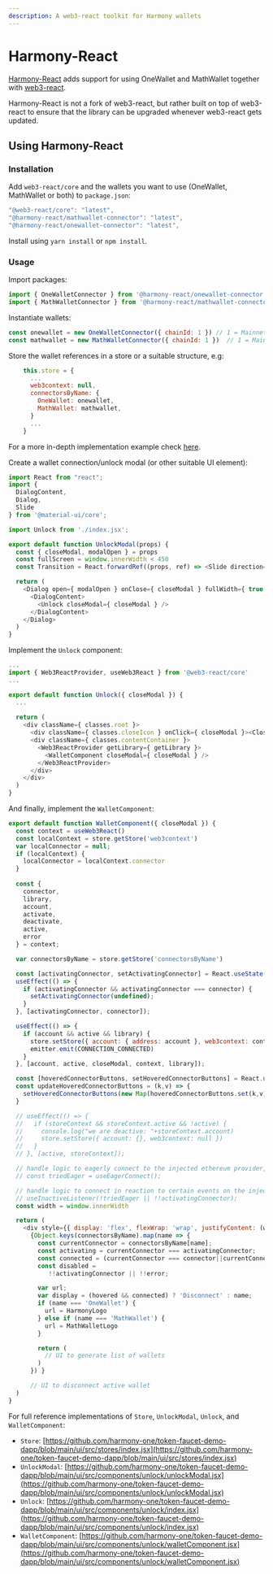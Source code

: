 ```yaml
---
description: A web3-react toolkit for Harmony wallets
---
```


# Harmony-React

[Harmony-React](https://github.com/harmony-one/harmony-react) adds support for using OneWallet and MathWallet together with [web3-react](https://github.com/NoahZinsmeister/web3-react).

Harmony-React is not a fork of web3-react, but rather built on top of web3-react to ensure that the library can be upgraded whenever web3-react gets updated.

## Using Harmony-React

### Installation

Add `web3-react/core` and the wallets you want to use (OneWallet, MathWallet or both) to `package.json`:

```javascript
"@web3-react/core": "latest",
"@harmony-react/mathwallet-connector": "latest",
"@harmony-react/onewallet-connector": "latest",
```

Install using `yarn install` or `npm install`.

### Usage

Import packages:

```javascript
import { OneWalletConnector } from '@harmony-react/onewallet-connector'
import { MathWalletConnector } from '@harmony-react/mathwallet-connector'
```

Instantiate wallets:

```javascript
const onewallet = new OneWalletConnector({ chainId: 1 }) // 1 = Mainnet, 2 = Testnet
const mathwallet = new MathWalletConnector({ chainId: 1 })  // 1 = Mainnet, 2 = Testnet
```

Store the wallet references in a store or a suitable structure, e.g:

```javascript
    this.store = {
      ...
      web3context: null,
      connectorsByName: {
        OneWallet: onewallet,
        MathWallet: mathwallet,
      }
      ...
    }
```

For a more in-depth implementation example check [here](https://github.com/harmony-one/token-faucet-demo-dapp/blob/main/ui/src/stores/index.jsx).

Create a wallet connection/unlock modal (or other suitable UI element):

```javascript
import React from "react";
import {
  DialogContent,
  Dialog,
  Slide
} from '@material-ui/core';

import Unlock from './index.jsx';

export default function UnlockModal(props) {
  const { closeModal, modalOpen } = props
  const fullScreen = window.innerWidth < 450
  const Transition = React.forwardRef((props, ref) => <Slide direction="up" {...props} ref={ref} />)

  return (
    <Dialog open={ modalOpen } onClose={ closeModal } fullWidth={ true } maxWidth={ 'sm' } TransitionComponent={ Transition } fullScreen={ fullScreen }>
      <DialogContent>
        <Unlock closeModal={ closeModal } />
      </DialogContent>
    </Dialog>
  )
}
```

Implement the `Unlock` component:

```javascript
...
import { Web3ReactProvider, useWeb3React } from '@web3-react/core'
...

export default function Unlock({ closeModal }) {
  ...
  
  return (
    <div className={ classes.root }>
      <div className={ classes.closeIcon } onClick={ closeModal }><CloseIcon /></div>
      <div className={ classes.contentContainer }>
        <Web3ReactProvider getLibrary={ getLibrary }>
          <WalletComponent closeModal={ closeModal } />
        </Web3ReactProvider>
      </div>
    </div>
  )
}
```

And finally, implement the `WalletComponent`:

```javascript
export default function WalletComponent({ closeModal }) {
  const context = useWeb3React()
  const localContext = store.getStore('web3context')
  var localConnector = null;
  if (localContext) {
    localConnector = localContext.connector
  }
  
  const {
    connector,
    library,
    account,
    activate,
    deactivate,
    active,
    error
  } = context;

  var connectorsByName = store.getStore('connectorsByName')

  const [activatingConnector, setActivatingConnector] = React.useState()
  useEffect(() => {
    if (activatingConnector && activatingConnector === connector) {
      setActivatingConnector(undefined);
    }
  }, [activatingConnector, connector]);

  useEffect(() => {
    if (account && active && library) {
      store.setStore({ account: { address: account }, web3context: context })
      emitter.emit(CONNECTION_CONNECTED)
    }
  }, [account, active, closeModal, context, library]);

  const [hoveredConnectorButtons, setHoveredConnectorButtons] = React.useState(new Map());
  const updateHoveredConnectorButtons = (k,v) => {
    setHoveredConnectorButtons(new Map(hoveredConnectorButtons.set(k,v)));
  }

  // useEffect(() => {
  //   if (storeContext && storeContext.active && !active) {
  //     console.log("we are deactive: "+storeContext.account)
  //     store.setStore({ account: {}, web3context: null })
  //   }
  // }, [active, storeContext]);

  // handle logic to eagerly connect to the injected ethereum provider, if it exists and has granted access already
  // const triedEager = useEagerConnect();

  // handle logic to connect in reaction to certain events on the injected ethereum provider, if it exists
  // useInactiveListener(!triedEager || !!activatingConnector);
  const width = window.innerWidth

  return (
    <div style={{ display: 'flex', flexWrap: 'wrap', justifyContent: (width > 650 ? 'space-between' : 'center'), alignItems: 'center' }}>
      {Object.keys(connectorsByName).map(name => {
        const currentConnector = connectorsByName[name];
        const activating = currentConnector === activatingConnector;
        const connected = (currentConnector === connector||currentConnector === localConnector);
        const disabled =
           !!activatingConnector || !!error;

        var url;
        var display = (hovered && connected) ? 'Disconnect' : name;
        if (name === 'OneWallet') {
          url = HarmonyLogo
        } else if (name === 'MathWallet') {
          url = MathWalletLogo
        }

        return (
          // UI to generate list of wallets
        )
      }) }

      // UI to disconnect active wallet
  )
}
```

For full reference implementations of `Store`, `UnlockModal`, `Unlock`, and `WalletComponent`:

* `Store`: [https://github.com/harmony-one/token-faucet-demo-dapp/blob/main/ui/src/stores/index.jsx](https://github.com/harmony-one/token-faucet-demo-dapp/blob/main/ui/src/stores/index.jsx)
* `UnlockModal`: [https://github.com/harmony-one/token-faucet-demo-dapp/blob/main/ui/src/components/unlock/unlockModal.jsx](https://github.com/harmony-one/token-faucet-demo-dapp/blob/main/ui/src/components/unlock/unlockModal.jsx)
* `Unlock`: [https://github.com/harmony-one/token-faucet-demo-dapp/blob/main/ui/src/components/unlock/index.jsx](https://github.com/harmony-one/token-faucet-demo-dapp/blob/main/ui/src/components/unlock/index.jsx)
* `WalletComponent`: [https://github.com/harmony-one/token-faucet-demo-dapp/blob/main/ui/src/components/unlock/walletComponent.jsx](https://github.com/harmony-one/token-faucet-demo-dapp/blob/main/ui/src/components/unlock/walletComponent.jsx)
